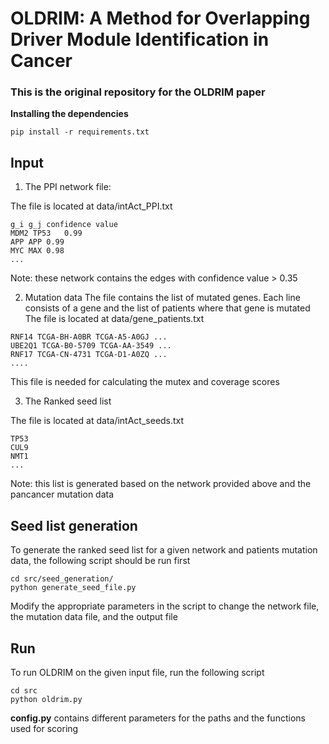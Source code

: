 # OLDRIM: A Method for Overlapping Driver Module Identification in Cancer

### This is the original repository for the OLDRIM paper


**Installing the dependencies**

```
pip install -r requirements.txt
```

## **Input**

1. The PPI network file:

The file is located at data/intAct_PPI.txt

```
g_i g_j confidence value
MDM2 TP53	0.99
APP	APP	0.99
MYC	MAX	0.98
...
```
Note: these network contains the edges with confidence value > 0.35

2. Mutation data
The file contains the list of mutated genes. Each line consists of a gene and the list of patients where that gene is mutated
The file is located at data/gene_patients.txt

```
RNF14 TCGA-BH-A0BR TCGA-A5-A0GJ ...
UBE2Q1 TCGA-B0-5709 TCGA-AA-3549 ...
RNF17 TCGA-CN-4731 TCGA-D1-A0ZQ ...
....
```
This file is needed for calculating the mutex and coverage scores

3. The Ranked seed list

The file is located at data/intAct_seeds.txt
```
TP53
CUL9
NMT1
...
```
Note: this list is generated based on the network provided above and the pancancer mutation data


## **Seed list generation**
To generate the ranked seed list for a given network and patients mutation data,
the following script should be run first
```
cd src/seed_generation/
python generate_seed_file.py
```
Modify the appropriate parameters in the script to change the network file,
the mutation data file, and the output file

## **Run**

To run OLDRIM on the given input file, run the following script

```
cd src
python oldrim.py
```
**config.py** contains different parameters for the paths and the functions used for scoring
